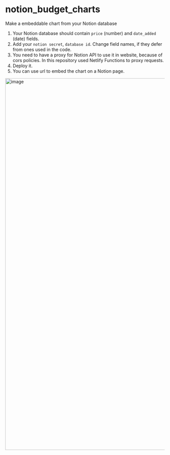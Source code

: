 # notion_budget_charts
Make a embeddable chart from your Notion database

1. Your Notion database should contain `price` (number) and `date_added` (date) fields.
2. Add your `notion secret`, `database id`. Change field names, if they defer from ones used in the code.
3. You need to have a proxy for Notion API to use it in website, because of cors policies. In this repository used Netlify Functions to proxy requests.
4. Deploy it.
5. You can use url to embed the chart on a Notion page.

<img width="1170" alt="image" src="https://github.com/rexolion/notion_budget_charts/assets/20303265/f8f017f2-1c85-4f37-93ff-31b325759c05">
